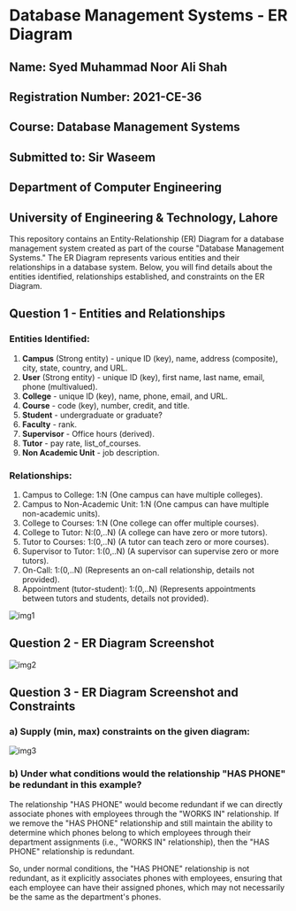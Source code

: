 # Database Management Systems - ER Diagram

## Name: Syed Muhammad Noor Ali Shah
## Registration Number: 2021-CE-36
## Course: Database Management Systems
## Submitted to: Sir Waseem
## Department of Computer Engineering
## University of Engineering & Technology, Lahore

This repository contains an Entity-Relationship (ER) Diagram for a database management system created as part of the course "Database Management Systems." The ER Diagram represents various entities and their relationships in a database system. Below, you will find details about the entities identified, relationships established, and constraints on the ER Diagram.

## Question 1 - Entities and Relationships

### Entities Identified:
1. **Campus** (Strong entity) - unique ID (key), name, address (composite), city, state, country, and URL.
2. **User** (Strong entity) - unique ID (key), first name, last name, email, phone (multivalued).
3. **College** - unique ID (key), name, phone, email, and URL.
4. **Course** - code (key), number, credit, and title.
5. **Student** - undergraduate or graduate?
6. **Faculty** - rank.
7. **Supervisor** - Office hours (derived).
8. **Tutor** - pay rate, list_of_courses.
9. **Non Academic Unit** - job description.

### Relationships:
1. Campus to College: 1:N (One campus can have multiple colleges).
2. Campus to Non-Academic Unit: 1:N (One campus can have multiple non-academic units).
3. College to Courses: 1:N (One college can offer multiple courses).
4. College to Tutor: N:(0,..N) (A college can have zero or more tutors).
5. Tutor to Courses: 1:(0,..N) (A tutor can teach zero or more courses).
6. Supervisor to Tutor: 1:(0,..N) (A supervisor can supervise zero or more tutors).
7. On-Call: 1:(0,..N) (Represents an on-call relationship, details not provided).
8. Appointment (tutor-student): 1:(0,..N) (Represents appointments between tutors and students, details not provided).
   
![img1](https://github.com/SyedNoorAliDev/DatabasesAssignment02/assets/96229280/bbb07ca7-8afe-4af4-81d4-3ded06c3c9c1)

## Question 2 - ER Diagram Screenshot

![img2](https://github.com/SyedNoorAliDev/DatabasesAssignment02/assets/96229280/0e5ec9e3-2900-4a2f-99a2-7647e5e8a7d4)

## Question 3 - ER Diagram Screenshot and Constraints
### a) Supply (min, max) constraints on the given diagram:

![img3](https://github.com/SyedNoorAliDev/DatabasesAssignment02/assets/96229280/b33e3a42-6334-4d46-a05c-55c10b8455bb)


### b) Under what conditions would the relationship "HAS PHONE" be redundant in this example?
The relationship "HAS PHONE" would become redundant if we can directly associate phones with employees through the "WORKS IN" relationship. If we remove the "HAS PHONE" relationship and still maintain the ability to determine which phones belong to which employees through their department assignments (i.e., "WORKS IN" relationship), then the "HAS PHONE" relationship is redundant. 

So, under normal conditions, the "HAS PHONE" relationship is not redundant, as it explicitly associates phones with employees, ensuring that each employee can have their assigned phones, which may not necessarily be the same as the department's phones.
